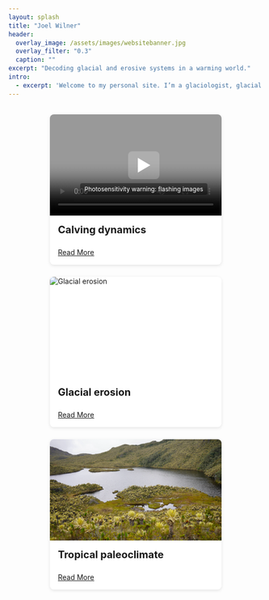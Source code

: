 ```yaml
---
layout: splash
title: "Joel Wilner"
header:
  overlay_image: /assets/images/websitebanner.jpg
  overlay_filter: "0.3"
  caption: ""
excerpt: "Decoding glacial and erosive systems in a warming world."
intro:
  - excerpt: 'Welcome to my personal site. I’m a glaciologist, glacial geologist, and adventurer.'
---
```


<style>
.feature-row-custom {
  display: flex;
  gap: 1.5rem;
  flex-wrap: wrap;
  justify-content: center;
  margin-top: 2rem;
}

.feature-card {
  flex: 1 1 300px;
  max-width: 340px;
  display: flex;
  flex-direction: column;
  justify-content: space-between;
  border-radius: 8px;
  box-shadow: 0 2px 6px rgba(0,0,0,0.1);
  overflow: hidden;
  background: white;
}

.teaser {
  position: relative;
  height: 200px;
  overflow: hidden;
}

.teaser video,
.teaser img {
  width: 100%;
  height: 100%;
  object-fit: cover;
}

.video-overlay {
  position: absolute;
  top: 0;
  left: 0;
  width: 100%;
  height: 100%;
  background: rgba(0,0,0,0.4);
  display: flex;
  flex-direction: column;
  align-items: center;
  justify-content: center;
  color: white;
  cursor: pointer;
  transition: background 0.3s;
  text-align: center;
  padding: 1rem;
}

.video-overlay .play-button {
  font-size: 2rem;
  background: rgba(255,255,255,0.2);
  padding: 0.5rem 1rem;
  border-radius: 8px;
  margin-bottom: 0.5rem;
}

.video-overlay .warning {
  font-size: 0.75rem;
  background: rgba(0, 0, 0, 0.4);
  padding: 0.25rem 0.5rem;
  border-radius: 4px;
}

.feature-card .content {
  padding: 1rem;
  flex-grow: 1;
  display: flex;
  flex-direction: column;
  justify-content: space-between;
}

.feature-card h2 {
  font-size: 1.25rem;
  margin: 0 0 0.5rem 0;
}

.feature-card a {
  margin-top: 1rem;
}
</style>

<div class="feature-row-custom">

  <!-- Video Card -->
  <div class="feature-card">
    <div class="teaser">
      <video id="russellVideo" poster="/assets/images/RussellStill.jpg">
        <source src="/assets/videos/RussellWebsite.mp4" type="video/mp4">
        Your browser does not support the video tag.
      </video>
      <div class="video-overlay" id="videoOverlay" onclick="playVideo()">
        <div class="play-button">▶</div>
        <span class="warning">Photosensitivity warning: flashing images</span>
      </div>
    </div>
    <div class="content">
      <h2>Calving dynamics</h2>
      <a href="/aboutme/" class="btn btn--primary">Read More</a>
    </div>
  </div>

  <!-- Other Cards -->
  <div class="feature-card">
    <div class="teaser">
      <img src="/assets/images/RussellErosion.jpg" alt="Glacial erosion">
    </div>
    <div class="content">
      <h2>Glacial erosion</h2>
      <a href="/research/" class="btn btn--primary">Read More</a>
    </div>
  </div>

  <div class="feature-card">
    <div class="teaser">
      <img src="/assets/images/Frontino.png" alt="Tropical paleoclimate">
    </div>
    <div class="content">
      <h2>Tropical paleoclimate</h2>
      <a href="/peakbagging/" class="btn btn--primary">Read More</a>
    </div>
  </div>

</div>

<script>
function playVideo() {
  const video = document.getElementById('russellVideo');
  const overlay = document.getElementById('videoOverlay');
  overlay.style.display = 'none';
  video.play();
}
</script>

